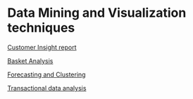 # Data Mining and Visualization techniques

[Customer Insight report](https://github.com/khanhbrandy/BI_Dashboard/blob/master/Customer%20Insight%20report/Customer%20insight.pdf) <br/>

[Basket Analysis](https://github.com/khanhbrandy/BI_Dashboard/blob/master/Basket%20Analysis/Basket%20analysis.pdf) <br/>

[Forecasting and Clustering](https://github.com/khanhbrandy/BI_Dashboard/blob/master/Forecasting%20and%20Clustering/Forecasting%20and%20Clustering.pdf) <br/>

[Transactional data analysis](https://github.com/khanhbrandy/BI_Dashboard/blob/master/Transactional%20data%20analysis/Customer_buying_preferences.pdf) <br/>
